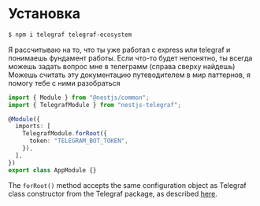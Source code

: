 # Установка

```bash
$ npm i telegraf telegraf-ecosystem
```

Я рассчитываю на то, что ты уже работал с express или telegraf и понимаешь фундамент работы. Если что-то будет непонятно, ты всегда можешь задать вопрос мне в телеграмм (справа сверху найдешь)
Можешь считать эту документацию путеводителем в мир паттернов, я помогу тебе с ними разобраться

```typescript
import { Module } from "@nestjs/common";
import { TelegrafModule } from "nestjs-telegraf";

@Module({
  imports: [
    TelegrafModule.forRoot({
      token: "TELEGRAM_BOT_TOKEN",
    }),
  ],
})
export class AppModule {}
```

The `forRoot()` method accepts the same configuration object as Telegraf class constructor from the Telegraf package, as described [here](https://telegraf.js.org/#/?id=constructor).
